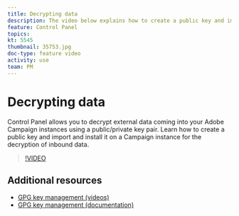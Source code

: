 ```yaml
---
title: Decrypting data
description: The video below explains how to create a public key and import and install it on a Campaign instance for the decryption of data.
feature: Control Panel
topics: 
kt: 5545
thumbnail: 35753.jpg
doc-type: feature video
activity: use
team: PM
---
```


# Decrypting data

Control Panel allows you to decrypt external data coming into your Adobe Campaign instances using a public/private key pair.
Learn how to create a public key and import and install it on a Campaign instance for the decryption of inbound data.

>[!VIDEO](https://video.tv.adobe.com/v/35753?quality=12)

## Additional resources

* [GPG key management (videos)](./gpg-key-management-overview.md)
* [GPG key management (documentation)](https://docs.adobe.com/content/help/en/control-panel/using/instances-settings/gpg-keys-management.html)
